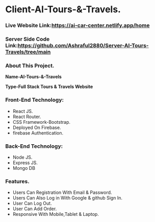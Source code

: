 # Client-AI-Tours-&-Travels.
### Live Website Link:https://ai-car-center.netlify.app/home
### Server Side Code Link:https://github.com/Ashraful2880/Server-AI-Tours-Travels/tree/main

### About This Project.

**Name-AI-Tours-&-Travels**

**Type-Full Stack Tours & Travels Website**

### Front-End Technology:

* React JS.
* React Router.
* CSS Framework-Bootstrap.
* Deployed On Firebase.
* firebase Authentication.

### Back-End Technology:

* Node JS.
* Express JS.
* Mongo DB

### Features.

* Users Can Registration With Email & Password.
* Users Can Also Log in With Google & github Sign In.
* User Can Log Out.
* User Can Add Order.
* Responsive With Mobile,Tablet & Laptop.

